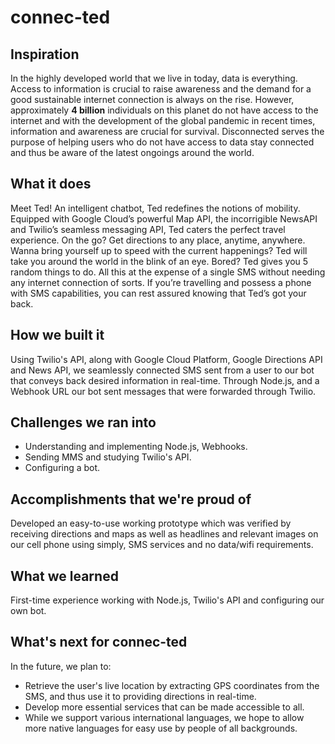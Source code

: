 # connec-ted
## Inspiration
In the highly developed world that we live in today, data is everything. Access to information is crucial to raise awareness and the demand for a good sustainable internet connection is always on the rise. However, approximately **4 billion** individuals on this planet do not have access to the internet and with the development of the global pandemic in recent times, information and awareness are crucial for survival. Disconnected serves the purpose of helping users who do not have access to data stay connected and thus be aware of the latest ongoings around the world.

## What it does
Meet Ted! An intelligent chatbot, Ted redefines the notions of mobility. Equipped with Google Cloud’s powerful Map API, the incorrigible NewsAPI and Twilio’s seamless messaging API, Ted caters the perfect travel experience. On the go? Get directions to any place, anytime, anywhere. Wanna bring yourself up to speed with the current happenings? Ted will take you around the world in the blink of an eye. Bored? Ted gives you 5 random things to do. All this at the expense of a single SMS without needing any internet connection of sorts. If you’re travelling and possess a phone with SMS capabilities, you can rest assured knowing that Ted’s got your back.

## How we built it
Using Twilio's API, along with Google Cloud Platform, Google Directions API and News API, we seamlessly connected SMS sent from a user to our bot that conveys back desired information in real-time. Through Node.js, and a Webhook URL our bot sent messages that were forwarded through Twilio.

## Challenges we ran into
- Understanding and implementing Node.js, Webhooks. 
- Sending MMS and studying Twilio's API.
- Configuring a bot.

## Accomplishments that we're proud of
Developed an easy-to-use working prototype which was verified by receiving directions and maps as well as headlines and relevant images on our cell phone using simply, SMS services and no data/wifi requirements.

## What we learned
First-time experience working with Node.js, Twilio's API and configuring our own bot. 

## What's next for connec-ted
In the future, we plan to: 
- Retrieve the user's live location by extracting GPS coordinates from the SMS, and thus use it to providing directions in real-time.
- Develop more essential services that can be made accessible to all.
- While we support various international languages, we hope to allow more native languages for easy use by people of all backgrounds.
